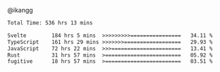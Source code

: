 @ikangg
<!--START_SECTION:waka-->

```txt
Total Time: 536 hrs 13 mins

Svelte        184 hrs 5 mins  >>>>>>>>>================   34.11 %
TypeScript    161 hrs 29 mins >>>>>>>==================   29.93 %
JavaScript    72 hrs 22 mins  >>>======================   13.41 %
Rust          31 hrs 57 mins  >========================   05.92 %
fugitive      18 hrs 57 mins  >========================   03.51 %
```

<!--END_SECTION:waka-->
